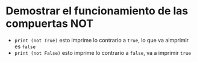 # Demostrar el funcionamiento de las compuertas NOT
- `print (not True)` esto imprime lo contrario a `true`, lo que va aimprimir es `false`
- `print (not False)` esto imprime lo contrario a `false`, va a imprimir `true`
